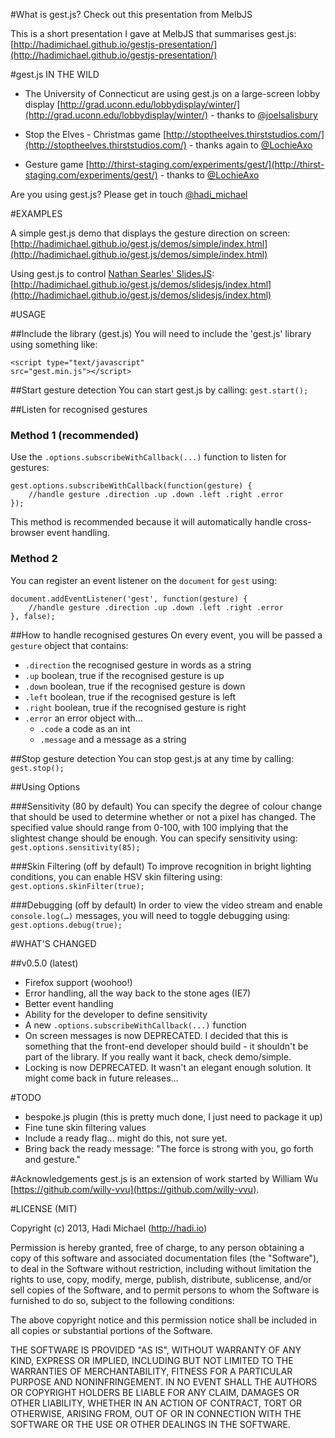 #What is gest.js? Check out this presentation from MelbJS

This is a short presentation I gave at MelbJS that summarises gest.js: [http://hadimichael.github.io/gestjs-presentation/](http://hadimichael.github.io/gestjs-presentation/)

#gest.js IN THE WILD

- The University of Connecticut are using gest.js on a large-screen lobby display [http://grad.uconn.edu/lobbydisplay/winter/](http://grad.uconn.edu/lobbydisplay/winter/) - thanks to [@joelsalisbury](http://twitter.com/joelsalisbury)

- Stop the Elves - Christmas game [http://stoptheelves.thirststudios.com/](http://stoptheelves.thirststudios.com/) - thanks again to [@LochieAxo](http://twitter.com/LochieAxo)

- Gesture game [http://thirst-staging.com/experiments/gest/](http://thirst-staging.com/experiments/gest/) - thanks to [@LochieAxo](http://twitter.com/LochieAxo)

Are you using gest.js? Please get in touch [@hadi_michael](http://twitter.com/hadi_michael)

#EXAMPLES

A simple gest.js demo that displays the gesture direction on screen: [http://hadimichael.github.io/gest.js/demos/simple/index.html](http://hadimichael.github.io/gest.js/demos/simple/index.html)

Using gest.js to control [Nathan Searles' SlidesJS](http://www.slidesjs.com/): [http://hadimichael.github.io/gest.js/demos/slidesjs/index.html](http://hadimichael.github.io/gest.js/demos/slidesjs/index.html)

#USAGE

##Include the library (gest.js)
You will need to include the 'gest.js' library using something like:

<code>&lt;script type="text/javascript" src="gest.min.js"&gt;&lt;/script&gt;</code>

##Start gesture detection
You can start gest.js by calling:
<code>gest.start();</code>

##Listen for recognised gestures

### Method 1 (recommended)
Use the <code>.options.subscribeWithCallback(...)</code> function to listen for gestures:
<pre><code>gest.options.subscribeWithCallback(function(gesture) {
	//handle gesture .direction .up .down .left .right .error
});
</code></pre>
This method is recommended because it will automatically handle cross-browser event handling.

### Method 2
You can register an event listener on the <code>document</code> for <code>gest</code> using:
<pre><code>document.addEventListener('gest', function(gesture) {
	//handle gesture .direction .up .down .left .right .error
}, false);
</code></pre>

##How to handle recognised gestures
On every event, you will be passed a <code>gesture</code> object that contains:

- <code>.direction</code> the recognised gesture in words as a string
- <code>.up</code> boolean, true if the recognised gesture is up
- <code>.down</code> boolean, true if the recognised gesture is down
- <code>.left</code> boolean, true if the recognised gesture is left
- <code>.right</code> boolean, true if the recognised gesture is right
- <code>.error</code> an error object with...
	- <code>.code</code> a code as an int
	- <code>.message</code> and a message as a string

##Stop gesture detection
You can stop gest.js at any time by calling:
<code>gest.stop();</code>

##Using Options

###Sensitivity (80 by default)
You can specify the degree of colour change that should be used to determine whether or not a pixel has changed. The specified value should range from 0-100, with 100 implying that the slightest change should be enough. You can specify sensitivity using: <code>gest.options.sensitivity(85);</code>

###Skin Filtering (off by default)
To improve recognition in bright lighting conditions, you can enable HSV skin filtering using: <code>gest.options.skinFilter(true);</code>

###Debugging (off by default)
In order to view the video stream and enable <code>console.log(…)</code> messages, you will need to toggle debugging using: <code>gest.options.debug(true);</code>

#WHAT'S CHANGED

##v0.5.0 (latest)

- Firefox support (woohoo!)
- Error handling, all the way back to the stone ages (IE7)
- Better event handling
- Ability for the developer to define sensitivity
- A new <code>.options.subscribeWithCallback(...)</code> function
- On screen messages is now DEPRECATED. I decided that this is something that the front-end developer should build - it shouldn't be part of the library. If you really want it back, check demo/simple.
- Locking is now DEPRECATED. It wasn't an elegant enough solution. It might come back in future releases...

#TODO
- bespoke.js plugin (this is pretty much done, I just need to package it up)
- Fine tune skin filtering values
- Include a ready flag... might do this, not sure yet.
- Bring back the ready message: "The force is strong with you, go forth and gesture."

#Acknowledgements
gest.js is an extension of work started by William Wu [https://github.com/willy-vvu](https://github.com/willy-vvu).

#LICENSE (MIT)

Copyright (c) 2013, Hadi Michael (http://hadi.io)

Permission is hereby granted, free of charge, to any person obtaining a copy
of this software and associated documentation files (the "Software"), to deal
in the Software without restriction, including without limitation the rights
to use, copy, modify, merge, publish, distribute, sublicense, and/or sell
copies of the Software, and to permit persons to whom the Software is
furnished to do so, subject to the following conditions:

The above copyright notice and this permission notice shall be included in
all copies or substantial portions of the Software.

THE SOFTWARE IS PROVIDED "AS IS", WITHOUT WARRANTY OF ANY KIND, EXPRESS OR
IMPLIED, INCLUDING BUT NOT LIMITED TO THE WARRANTIES OF MERCHANTABILITY,
FITNESS FOR A PARTICULAR PURPOSE AND NONINFRINGEMENT. IN NO EVENT SHALL THE
AUTHORS OR COPYRIGHT HOLDERS BE LIABLE FOR ANY CLAIM, DAMAGES OR OTHER
LIABILITY, WHETHER IN AN ACTION OF CONTRACT, TORT OR OTHERWISE, ARISING FROM,
OUT OF OR IN CONNECTION WITH THE SOFTWARE OR THE USE OR OTHER DEALINGS IN
THE SOFTWARE.